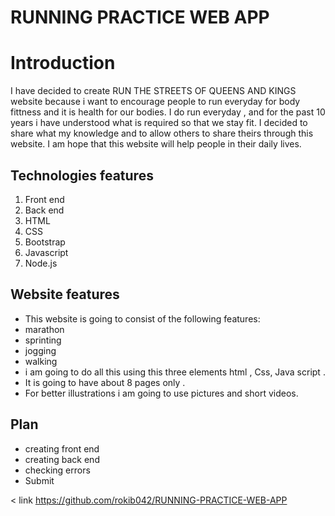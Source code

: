 # RUNNING PRACTICE WEB APP


# Introduction
I have decided to create RUN THE STREETS OF QUEENS AND KINGS website because i want to encourage people to run everyday for body fittness and it is health for our bodies. I do run everyday , and for the past 10 years i have understood what is required so that we stay fit. I decided to share what my knowledge and to allow others to share theirs through this website. I am hope that this website will help people in their daily lives.

## Technologies features
1. Front end
2. Back end
3. HTML
4. CSS
5. Bootstrap
6. Javascript
7. Node.js


## Website features  
* This website is going to consist of the following features:
* marathon
* sprinting
* jogging
* walking
* i am going to do all this using this three elements html , Css, Java script .
* It is going to have about 8 pages only .
* For better illustrations i am going to use pictures and short videos.


## Plan 
* creating front end  
* creating back end 
* checking errors
* Submit

< link https://github.com/rokib042/RUNNING-PRACTICE-WEB-APP

